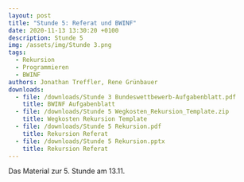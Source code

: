 ```yaml
---
layout: post
title: "Stunde 5: Referat und BWINF"
date: 2020-11-13 13:30:20 +0100
description: Stunde 5
img: /assets/img/Stunde 3.png
tags:
  - Rekursion
  - Programmieren
  - BWINF
authors: Jonathan Treffler, Rene Grünbauer
downloads:
  - file: /downloads/Stunde 3 Bundeswettbewerb-Aufgabenblatt.pdf
    title: BWINF Aufgabenblatt
  - file: /downloads/Stunde 5 Wegkosten_Rekursion_Template.zip
    title: Wegkosten Rekursion Template
  - file: /downloads/Stunde 5 Rekursion.pdf
    title: Rekursion Referat
  - file: /downloads/Stunde 5 Rekursion.pptx
    title: Rekursion Referat
---
```


Das Material zur 5. Stunde am 13.11.
